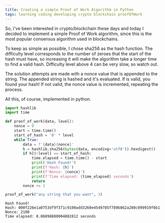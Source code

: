 ```yaml
---
title: Creating a simple Proof of Work Algorithm in Python
tags: learning coding developing crypto blockchain proofOfWork
---
```


So, I've been interested in crypto/blockchain these days and today I decided to implement a simple Proof of Work algorithm, since this is the most popular consensus algorithm used in blockchains.

To keep as simple as possible, I chose sha256 as the hash function. The difficulty level corresponds to the number of zeroes that the start of the hash must have, so increasing it will make the algorithm take a longer time to find a valid hash. Difficulty level above 4 can be very slow, so watch out.

The solution attempts are made with a nonce value that is appended to the string. The appended string is hashed and it's evaluated. If is valid, you found your hash! If not valid, the nonce value is incremented, repeating the process.


All this, of course, implemented in python.

```python
import hashlib
import time

def proof_of_work(data, level):
    nonce = 0
    start = time.time()
    start_of_hash = '0' * level
    while True:
        data = f'{data}{nonce}'
        h = hashlib.sha256(bytes(data, encoding='utf8')).hexdigest()
        if h[0:level] == start_of_hash:
            time_elapsed = time.time() - start
            print('Hash Found!')
            print(f'Hash: {h}')
            print(f'Nonce: {nonce}')
            print(f'Time elapsed: {time_elapsed} seconds')
            return
        nonce += 1
```

```python
proof_of_work("any string that you want", 3)
```

```
Hash Found!
Hash: 000f226e1a0753df9f371c9100add3260e4549785f789b862a280c099919f6b1
Nonce: 2180
Time elapsed: 0.06898880004882812 seconds
```
